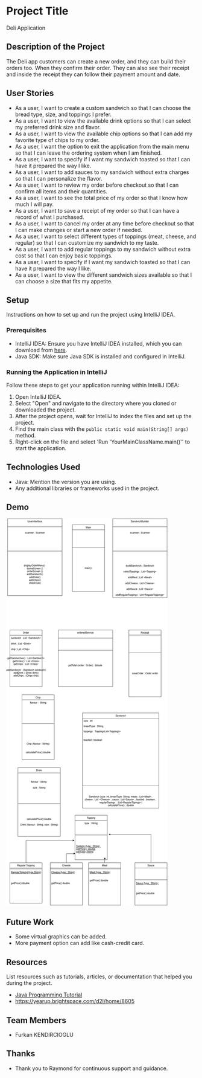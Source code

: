 # Project Title
Deli Application

## Description of the Project


The Deli app customers can create a new order, and they can build their orders too. When they confirm their order. 
They can also see their receipt and inside the receipt they can follow their payment amount and date.

## User Stories

- As a user, I want to create a custom sandwich so that I can choose the bread type, size, and toppings I prefer.
- As a user, I want to view the available drink options so that I can select my preferred drink size and flavor.
- As a user, I want to view the available chip options so that I can add my favorite type of chips to my order.
- As a user, I want the option to exit the application from the main menu so that I can leave the ordering system when I am finished.
- As a user, I want to specify if I want my sandwich toasted so that I can have it prepared the way I like.
- As a user, I want to add sauces to my sandwich without extra charges so that I can personalize the flavor. 
- As a user, I want to review my order before checkout so that I can confirm all items and their quantities.
- As a user, I want to see the total price of my order so that I know how much I will pay.
- As a user, I want to save a receipt of my order so that I can have a record of what I purchased.
- As a user, I want to cancel my order at any time before checkout so that I can make changes or start a new order if needed.
- As a user, I want to select different types of toppings (meat, cheese, and regular) so that I can customize my sandwich to my taste.
- As a user, I want to add regular toppings to my sandwich without extra cost so that I can enjoy basic toppings.
- As a user, I want to specify if I want my sandwich toasted so that I can have it prepared the way I like.
- As a user, I want to view the different sandwich sizes available so that I can choose a size that fits my appetite.




## Setup

Instructions on how to set up and run the project using IntelliJ IDEA.

### Prerequisites

- IntelliJ IDEA: Ensure you have IntelliJ IDEA installed, which you can download from [here](https://www.jetbrains.com/idea/download/).
- Java SDK: Make sure Java SDK is installed and configured in IntelliJ.

### Running the Application in IntelliJ

Follow these steps to get your application running within IntelliJ IDEA:

1. Open IntelliJ IDEA.
2. Select "Open" and navigate to the directory where you cloned or downloaded the project.
3. After the project opens, wait for IntelliJ to index the files and set up the project.
4. Find the main class with the `public static void main(String[] args)` method.
5. Right-click on the file and select 'Run 'YourMainClassName.main()'' to start the application.

## Technologies Used

- Java: Mention the version you are using.
- Any additional libraries or frameworks used in the project.

## Demo
![exportedDiagram.drawio.png](IMGs%2FexportedDiagram.drawio.png)

## Future Work

- Some virtual graphics can be added.
- More payment option can add like cash-credit card.

## Resources

List resources such as tutorials, articles, or documentation that helped you during the project.

- [Java Programming Tutorial](https://www.w3schools.com/java/java_while_loop.asp)
- https://yearup.brightspace.com/d2l/home/8605

## Team Members

- Furkan KENDIRCIOGLU

## Thanks

- Thank you to Raymond for continuous support and guidance.
